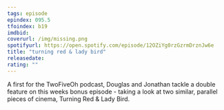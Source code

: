 ```yaml
---
tags: episode
epindex: 095.5
tfoindex: b19
imdbid: 
coverurl: /img/missing.png
spotifyurl: https://open.spotify.com/episode/12OZiYg0rzGzrmDrznJw6e
title: "turning red & lady bird"
releasedate: 
rating: ""
---
```


A first for the TwoFiveOh podcast, Douglas and Jonathan tackle a double feature on this weeks bonus episode - taking a look at two similar, parallel pieces of cinema, Turning Red & Lady Bird.